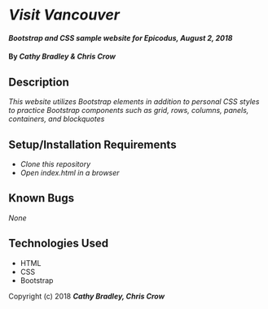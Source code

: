 # _Visit Vancouver_

#### _Bootstrap and CSS sample website for Epicodus, August 2, 2018_

#### By _**Cathy Bradley & Chris Crow**_

## Description

_This website utilizes Bootstrap elements in addition to personal CSS styles to practice Bootstrap components such as grid, rows, columns, panels, containers, and blockquotes_

## Setup/Installation Requirements

* _Clone this repository_
* _Open index.html in a browser_

## Known Bugs

_None_

## Technologies Used

* HTML
* CSS
* Bootstrap

Copyright (c) 2018 **_Cathy Bradley, Chris Crow_**
